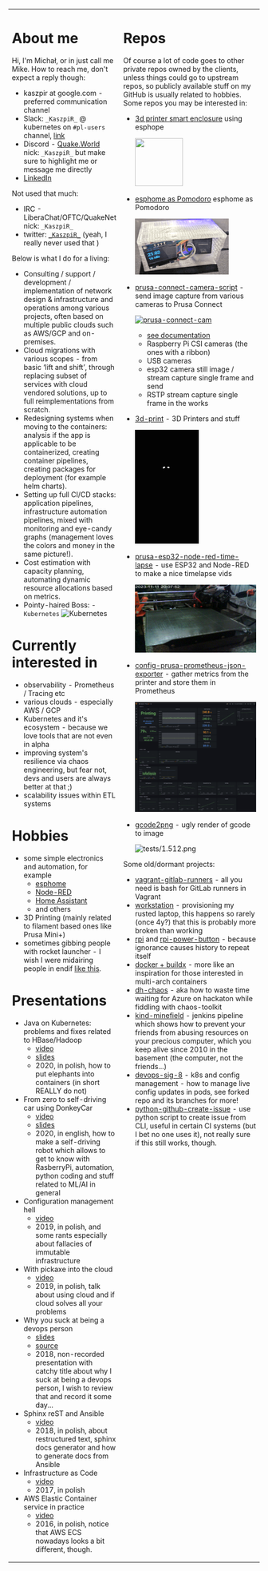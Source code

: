 <table>
<tr>
<td valign="top" width="40%">

# About me

Hi, I'm Michał, or in just call me Mike.
How to reach me, don't expect a reply though:

* kaszpir at google.com - preferred communication channel
* Slack: `_KaszpiR_` @ kubernetes on `#pl-users` channel, [link](https://kubernetes.slack.com/archives/C4W6MFCEB)
* Discord - [Quake.World](http://discord.quake.world/) nick: `_KaszpiR_`
  but make sure to highlight me or message me directly
* [LinkedIn](https://www.linkedin.com/in/%F0%9F%90%BB-micha%C5%82-socho%C5%84-46724233/)

Not used that much:

* IRC - LiberaChat/OFTC/QuakeNet nick: `_KaszpiR_`
* twitter: [`_KaszpiR_`](https://twitter.com/_KaszpiR_)
  (yeah, I really never used that )

Below is what I do for a living:

* Consulting / support / development / implementation of network design
  & infrastructure and operations among various projects, often based on
  multiple public clouds such as AWS/GCP and on-premises.
* Cloud migrations with various scopes - from basic ‘lift and shift’,
  through replacing subset of services with cloud vendored solutions,
  up to full reimplementations from scratch.
* Redesigning systems when moving to the containers: analysis if the app is
  applicable to be containerized, creating container pipelines,
  creating packages for deployment (for example helm charts).
* Setting up full CI/CD stacks: application pipelines, infrastructure automation
  pipelines, mixed with monitoring and eye-candy graphs
  (management loves the colors and money in the same picture!).
* Cost estimation with capacity planning, automating dynamic resource
  allocations based on metrics.
* Pointy-haired Boss: - `Kubernetes`
  ![Kubernetes](https://pbs.twimg.com/media/EDrZEKCWwAAG_Ty.jpg:large)

# Currently interested in

* observability - Prometheus / Tracing etc
* various clouds - especially AWS / GCP
* Kubernetes and it's ecosystem - because we love tools that are not even in alpha
* improving system's resilience via chaos engineering, but fear not,
  devs and users are always better at that ;)
* scalability issues within ETL systems

# Hobbies

* some simple electronics and automation, for example
  * [esphome](https://esphome.io/index.html)
  * [Node-RED](https://nodered.org/)
  * [Home Assistant](https://www.home-assistant.io/)
  * and others
* 3D Printing (mainly related to filament based ones like Prusa Mini+)
* sometimes gibbing people with rocket launcher -
  I wish I were midairing people in endif [like this](https://www.youtube.com/watch?v=pv_KDPXw_3U).

# Presentations

* Java on Kubernetes: problems and fixes related to HBase/Hadoop
  * [video](https://www.youtube.com/watch?v=GcFlHmMJ1Qo)
  * [slides](https://nvtkaszpir.github.io/presentations-java-in-k8s-hbase-hdfs/#/)
  * 2020, in polish, how to put elephants into containers (in short REALLY do not)
* From zero to self-driving car using DonkeyCar
  * [video](https://www.youtube.com/watch?v=THUL0AWHe2w)
  * [slides](https://docs.google.com/presentation/d/1xLcbvkTPm6mrMvHxmm997VXiHFwlFll4WX8y2JT1xBc/edit)
  * 2020, in english, how to make a self-driving robot which allows to get
    to know with RasberryPi, automation, python coding and stuff related to
    ML/AI in general
* Configuration management hell
  * [video](https://www.youtube.com/watch?v=MoObKRodHnU)
  * 2019, in polish, and some rants especially about fallacies of immutable
    infrastructure
* With pickaxe into the cloud
  * [video](https://youtu.be/9Vhi6_iIWzI)
  * 2019, in polish, talk about using cloud and if cloud solves all your
    problems
* Why you suck at being a devops person
  * [slides](https://nvtkaszpir.github.io/presentations-wdi2018/)
  * [source](https://github.com/nvtkaszpir/presentations-wdi2018)
  * 2018, non-recorded presentation with catchy title about why I suck at being
    a devops person, I wish to review that and record it some day...
* Sphinx reST and Ansible
  * [video](https://www.youtube.com/watch?v=F60O_KkUsZg)
  * 2018, in polish, about restructured text,
    sphinx docs generator and how to generate docs from Ansible
* Infrastructure as Code
  * [video](https://www.youtube.com/watch?v=yCRUnXqiH_I)
  * 2017, in polish
* AWS Elastic Container service in practice
  * [video](https://www.youtube.com/watch?v=u5ahMYnJIYc)
  * 2016, in polish, notice that AWS ECS nowadays looks a bit different, though.

</td>
<td valign="top" width="60%">

# Repos

Of course a lot of code goes to other private repos owned by the clients,
unless things could go to upstream repos, so publicly available stuff on my
GitHub is usually related to hobbies. Some repos you may be interested in:
* [3d printer smart enclosure](https://github.com/nvtkaszpir/esphome-3d-printer-smart-enclosure) using esphope

  <a href="https://nvtkaszpir.github.io/esphome-3d-printer-smart-enclosure/"><img src="https://nvtkaszpir.github.io/esphome-3d-printer-smart-enclosure/static/logo.png" width="96" height="96"></a>

* [esphome as Pomodoro](https://github.com/nvtkaszpir/esphome-pomodoro) esphome as Pomodoro

  ![esphome-pomodoro-small](https://raw.githubusercontent.com/nvtkaszpir/esphome-pomodoro/master/preview-small.png)

* [prusa-connect-camera-script](https://github.com/nvtkaszpir/prusa-connect-camera-script) - send image capture from various cameras to Prusa Connect
  
  [![prusa-connect-cam](https://nvtkaszpir.github.io/prusa-connect-camera-script/static/prusa-connect-cam-small.png)](https://nvtkaszpir.github.io/prusa-connect-camera-script/)
  * [see documentation](https://nvtkaszpir.github.io/prusa-connect-camera-script/)
  * Raspberry Pi CSI cameras (the ones with a ribbon)
  * USB cameras
  * esp32 camera still image / stream capture single frame and send
  * RSTP stream capture single frame in the works

* [3d-print](https://github.com/nvtkaszpir/3d-print) - 3D Printers and stuff

  ![skull](https://github.com/nvtkaszpir/3d-print/raw/main/stl-to-png/skull_w_jaw.gif)
* [prusa-esp32-node-red-time-lapse](https://github.com/nvtkaszpir/prusa-esp32-node-red-time-lapse) - use ESP32 and
  Node-RED to make a nice timelapse vids

  ![timelapse](./timelapse.gif)
* [config-prusa-prometheus-json-exporter](https://github.com/nvtkaszpir/config-prusa-prometheus-json-exporter) -
  gather metrics from the printer and store them in Prometheus

  ![preview](https://github.com/nvtkaszpir/config-prusa-prometheus-json-exporter/raw/main/preview_15min.png)
* [gcode2png](https://github.com/nvtkaszpir/gcode2png) - ugly render of gcode to image

  ![tests/1.512.png](https://github.com/nvtkaszpir/gcode2png/raw/master/tests/1.512.png)

Some old/dormant projects:

* [vagrant-gitlab-runners](https://github.com/nvtkaszpir/vagrant-gitlab-runners) -
  all you need is bash for GitLab runners in Vagrant
* [workstation](https://github.com/nvtkaszpir/workstation) -
  provisioning my rusted laptop, this happens so rarely (once 4y?) that this is
  probably more broken than working
* [rpi](https://github.com/nvtkaszpir/rpi) and [rpi-power-button](https://github.com/nvtkaszpir/rpi-power-button) -
  because ignorance causes history to repeat itself
* [docker + buildx](https://github.com/nvtkaszpir/docker-buildx-trash) -
  more like an inspiration for those interested in multi-arch containers
* [dh-chaos](https://github.com/nvtkaszpir/dh-chaos) - aka how to waste time
  waiting for Azure on hackaton while fiddling with chaos-toolkit
* [kind-minefield](https://github.com/nvtkaszpir/kind-minefield) -
  jenkins pipeline which shows how to prevent your friends from abusing
  resources on your precious computer, which you keep alive since 2010
  in the basement (the computer, not the friends...)
* [devops-sig-8](https://github.com/nvtkaszpir/devops-sig-8) - k8s and config
  management - how to manage live config updates in pods,
  see forked repo and its branches for more!
* [python-github-create-issue](https://github.com/nvtkaszpir/python-github-create-issue) -
  use python script to create issue from CLI,
  useful in certain CI systems (but I bet no one uses it),
  not really sure if this still works, though.

</td>
</tr>
</table>
